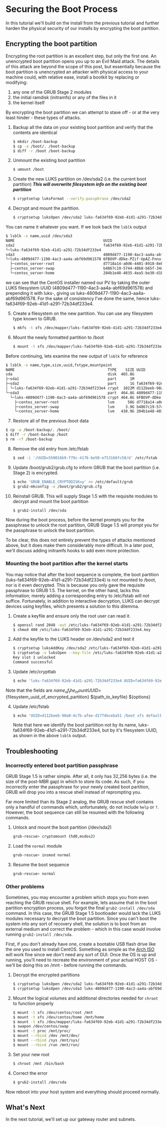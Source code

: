 # Securing the Boot Process

In this tutorial we'll build on the install from the previous tutorial and further harden the physical security of our installs by encrypting the boot partition. 

## Encrypting the boot partition
Encrypting the root partition is an excellent step, but only the first one. An unencrypted boot partition opens you up to an Evil Maid attack. The details of this attack are beyond the scope of this post, but essentially because the boot partition is unencrypted an attacker with physical access to your machine could, with relative ease, install a bootkit by replacing or modifying:
1. any one of the GRUB Stage 2 modules
2. the initial ramdisk (initramfs) or any of the files in it
3. the kernel itself

By encrypting the boot partition we can attempt to stave off - or at the very least hinder - these types of attacks.

1. Backup all the data on your existing boot partition and verify that the contents are identical
   ```bash
   $ mkdir /boot-backup
   $ cp -a /boot/. /boot-backup
   $ diff -r /boot /boot-backup
   ```

2. Unmount the existing boot partition
   ```bash
   $ umount /boot
   ```

3. Create the new LUKS partition on /dev/sda2 (i.e. the current boot partition) ***This will overwrite filesystem info on the existing boot partition***
   ```bash
   $ cryptsetup luksFormat --verify-passphrase /dev/sda2
   ```

4. Decrypt and mount the partition.

   ```bash
   $ cryptsetup luksOpen /dev/sda2 luks-fa634f69-92eb-41d1-a291-72b34df233e4
   ```
You can name it whatever you want. If we look back the `lsblk` output
   ```bash
   $ lsblk -o name,uuid /dev/sda3
   NAME                                        UUID
   sda2                                        fa634f69-92eb-41d1-a291-72b34df233e4
   └─luks-fa634f69-92eb-41d1-a291-72b34df233e4 
   sda3                                        4809d477-1190-4ac3-aa4a-abf69d961578
   └─luks-4809d477-1190-4ac3-aa4a-abf69d961578 6FBOVP-dDke-PZif-UpAZ-Fnnu-Ug2r-ZBSeJ4
	 ├─centos_server-root                      d7718a14-a0d6-4401-8918-8eb0a862869f
	 ├─centos_server-swap                      b4867c19-5744-48b8-b65f-34dc3c51b52b
	 └─centos_server-home                      204b1e48-4035-4ea5-be30-d1b7849f0f21
   ```
we can see that the CentOS installer named our PV by taking the outer LUKS filesystem UUID (4809d477-1190-4ac3-aa4a-abf69d961578) and prepending it with luks-, giving us luks-4809d477-1190-4ac3-aa4a-abf69d961578. For the sake of consistency I've done the same, hence luks-fa634f69-92eb-41d1-a291-72b34df233e4.

5. Create a filesystem on the new partition. You can use any filesystem type known to GRUB.
   ```bash
   $ mkfs -t xfs /dev/mapper/luks-fa634f69-92eb-41d1-a291-72b34df233e4
   ```

6. Mount the newly formatted partition to /boot
   ```bash
   $ mount -t xfs /dev/mapper/luks-fa634f69-92eb-41d1-a291-72b34df233e4 /boot
   ```
Before continuing, lets examine the new output of `lsblk` for reference
   ```bash
   $ lsblk -o name,type,size,uuid,fstype,mountpoint
   NAME                                          TYPE    SIZE UUID                                   FSTYPE      MOUNTPOINT
   sda                                           disk  465.8G                                                    
   ├─sda1                                        part      1M                                                    
   ├─sda2                                        part      1G fa634f69-92eb-41d1-a291-72b34df233e4   crypto_LUKS 
   │ └─luks-fa634f69-92eb-41d1-a291-72b34df233e4 crypt  1022M d112beeb-98a0-4c7b-afee-d1774bceba51   xfs         /boot
   └─sda3                                        part  464.8G 4809d477-1190-4ac3-aa4a-abf69d961578   crypto_LUKS 
	 └─luks-4809d477-1190-4ac3-aa4a-abf69d961578 crypt 464.8G 6FBOVP-dDke-PZif-UpAZ-Fnnu-Ug2r-ZBSeJ4 LVM2_member 
	   ├─centos_server-root                      lvm      50G d7718a14-a0d6-4401-8918-8eb0a862869f   xfs         /
	   ├─centos_server-swap                      lvm     3.9G b4867c19-5744-48b8-b65f-34dc3c51b52b   swap        [SWAP]
	   └─centos_server-home                      lvm   410.9G 204b1e48-4035-4ea5-be30-d1b7849f0f21   xfs         /home
   ```

7. Restore all of the previous /boot data
  ```bash
  $ cp -a /boot-backup/. /boot/
  $ diff -r /boot-backup /boot
  $ rm -rf /boot-backup
  ```

8. Remove the old entry from /etc/fstab
   ```bash
   $ sed -i '/UUID=550016b9-f79c-4176-be50-e753166fc58/d' /etc/fstab
   ```

9. Update /boot/grub2/grub.cfg to inform GRUB that the boot partition (i.e. Stage 2) is encrypted.
   ```bash
   $ echo 'GRUB_ENABLE_CRYPTODISK=y' >> /etc/default/grub
   $ grub2-mkconfig -o /boot/grub2/grub.cfg
   ```

10. Reinstall GRUB. This will supply Stage 1.5 with the requisite modules to decrypt and mount the boot partition

	```bash
	$ grub2-install /dev/sda
	```

Now during the boot process, before the kernel prompts you for the passphrase to unlock the root partition, GRUB Stage 1.5 will prompt you for the passphrase to unlock the boot partition.

To be clear, this does not entirely prevent the types of attacks mentioned above, but it does make them considerably more difficult. In a later post, we'll discuss adding initramfs hooks to add even more protection.

### Mounting the boot partition after the kernel starts
You may notice that after the boot sequence is complete, the boot partition (luks-fa634f69-92eb-41d1-a291-72b34df233e4) is not mounted to /boot, nor is it even decrypted. This is because you only gave the requisite passphrase to GRUB 1.5. The kernel, on the other hand, lacks this information; merely adding a corresponding entry to /etc/fstab will not suffice. Fortunately, in addition to interactive decryption, LUKS can decrypt devices using keyfiles, which presents a solution to this dilemma.

1. Create a keyfile and ensure only the root user can read it.
   ```bash
   $ openssl rand 2048 -out /etc/luks-fa634f69-92eb-41d1-a291-72b34df233e4.key
   $ chmod 400 /etc/luks-fa634f69-92eb-41d1-a291-72b34df233e4.key
   ```

2. Add the keyfile to the LUKS header on /dev/sda2 and test it
   ```bash
   $ cryptsetup luksAddKey /dev/sda2 /etc/luks-fa634f69-92eb-41d1-a291-72b34df233e4.key
   $ cryptsetup -v luksOpen --key-file /etc/luks-fa634f69-92eb-41d1-a291-72b34df233e4.key --test-passphrase /dev/sda2
   Key slot 1 unlocked
   Command successful
   ```

3. Update /etc/crypttab
   ```bash
   $ echo 'luks-fa634f69-92eb-41d1-a291-72b34df233e4 UUID=fa634f69-92eb-41d1-a291-72b34df233e4 /etc/luks-fa634f69-92eb-41d1-a291-72b34df233e4.key luks' >> /etc/crypttab
   ```
Note that the fields are ${name_of_the_mount} UUID=${filesystem_uuid_of_encrypted_partition} ${path_to_keyfile} ${options}


4. Update /etc/fstab
   ```bash
   $ echo 'UUID=d112beeb-98a0-4c7b-afee-d1774bceba51 /boot xfs defaults 0 2' >> /etc/fstab
   ```
   Note that here we identify the boot partiition not by its name, luks-fa634f69-92eb-41d1-a291-72b34df233e4, but by it's filesystem UUID, as shown in the above `lsblk` output.

## Troubleshooting

### Incorrectly entered boot partition passphrase
GRUB Stage 1.5 is rather simple. After all, it only has 32,256 bytes (i.e. the size of the post-MBR gap) in which to store its code. As such, if you incorrectly enter the passphrase for your newly created boot partition, GRUB will drop you into a rescue shell instead of reprompting you. 

Far more limited than its Stage 2 analog, the GRUB rescue shell contains only a handful of commands which, unfortunately, do not include `help` or `?`. However, the boot sequence can still be resumed with the following commands.

1. Unlock and mount the boot partition (/dev/sda2)
   ```bash
   grub-rescue> cryptomount (hd0,msdos2)
   ```

2. Load the `normal` module
   ```bash
   grub-rescue> insmod normal
   ```

3. Resume the boot sequence

   ```bash
   grub-rescue> normal
   ```

### Other problems
Sometimes, you may encounter a problem which stops you from even reaching the GRUB rescue shell. For example, lets assume that in the boot partition encryption process, you forgot the final `grub2-install /dev/sda` command. In this case, the GRUB Stage 1.5 bootloader would lack the LUKS modules necessary to decrypt the boot partition. Since you can't boot the system into any sort of recovery shell, the solution is to boot from an external medium and correct the problem - which in this case would involve running `grub2-install /dev/sda`.

First, if you don't already have one, create a bootable USB flash drive like the one you used to install CentOS. Something as simple as the [Arch ISO](https://www.archlinux.org/download/) will work fine since we don't need any sort of GUI. Once the OS is up and running, you'll need to recreate the environment of your actual HOST OS - we'll be doing this on /mnt - before running the commands.

1. Decrypt the encrypted partitions
   ```bash
   $ cryptsetup luksOpen /dev/sda2 luks-fa634f69-92eb-41d1-a291-72b34df233e4
   $ cryptsetup luksOpen /dev/sda3 luks-4809d477-1190-4ac3-aa4a-abf69d961578
   ```

2. Mount the logical volumes and additional directories needed for `chroot` to function properly
   ```bash 
   $ mount -t xfs /dev/centos/root /mnt
   $ mount -t xfs /dev/centos/home /mnt/home
   $ mount -t xfs /dev/mapper/luks-fa634f69-92eb-41d1-a291-72b34df233e4 /boot
   $ swapon /dev/centos/swap
   $ mount -t proc /mnt/proc/
   $ mount --rbind /dev /mnt/dev/
   $ mount --rbind /sys /mnt/sys/
   $ mount --rbind /run /mnt/run/
   ```

3. Set your new root
   ```bash
   $ chroot /mnt /bin/bash
   ```

4. Correct the error
   ```bash
   $ grub2-install /dev/sda
   ```

Now reboot into your host system and everything should proceed normally.


## What's Next
In the next tutorial, we'll set up our gateway router and subnets.
